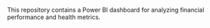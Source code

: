 This repository contains a Power BI dashboard for analyzing financial performance and health metrics.
